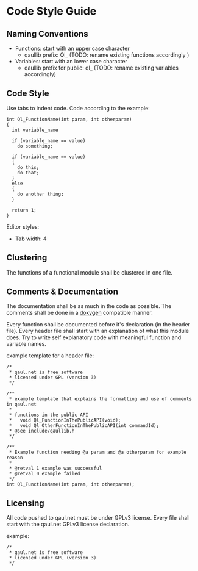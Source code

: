 Code Style Guide
================

Naming Conventions
------------------

* Functions: start with an upper case character
  * qaullib prefix:     Ql_ (TODO: rename existing functions accordingly )
* Variables: start with an lower case character
  * qaullib prefix for public:  ql_ (TODO: rename existing variables accordingly)


Code Style
----------

Use tabs to indent code.
Code according to the example:

```
int Ql_FunctionName(int param, int otherparam)
{
  int variable_name

  if (variable_name == value)
    do something;

  if (variable_name == value)
  {
    do this;
    do that;
  }
  else
  {
    do another thing;
  }

  return 1;
}
```

Editor styles:
* Tab width: 4


Clustering
----------

The functions of a functional module shall be clustered in one file.


Comments & Documentation
------------------------

The documentation shall be as much in the code as possible. The comments shall
be done in a [doxygen](https://en.wikipedia.org/wiki/Doxygen) compatible manner.

Every function shall be documented before it's declaration (in the header file).
Every header file shall start with an explanation of what this module does.
Try to write self explanatory code with meaningful function and variable names.

example template for a header file:

```
/*
 * qaul.net is free software
 * licensed under GPL (version 3)
 */

/**
 * example template that explains the formatting and use of comments in qaul.net
 *
 * functions in the public API
 *   void Ql_FunctionInThePublicAPI(void);
 *   void Ql_OtherFunctionInThePublicAPI(int commandId);
 * @see include/qaullib.h
 */

/**
 * Example function needing @a param and @a otherparam for example reason
 *
 * @retval 1 example was successful
 * @retval 0 example failed
 */
int Ql_FunctionName(int param, int otherparam);
```


Licensing
---------

All code pushed to qaul.net must be under GPLv3 license.
Every file shall start with the qaul.net GPLv3 license declaration.

example:

```
/*
 * qaul.net is free software
 * licensed under GPL (version 3)
 */
```
